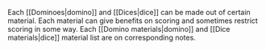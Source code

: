 Each [[Dominoes|domino]] and [[Dices|dice]] can be made out of certain material. Each material can give benefits on scoring and sometimes restrict scoring in some way.
Each [[Domino materials|domino]] and [[Dice materials|dice]] material list are on corresponding notes.